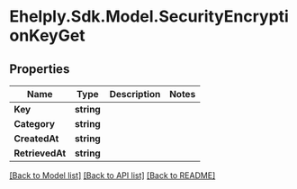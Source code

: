 # Ehelply.Sdk.Model.SecurityEncryptionKeyGet

## Properties

Name | Type | Description | Notes
------------ | ------------- | ------------- | -------------
**Key** | **string** |  | 
**Category** | **string** |  | 
**CreatedAt** | **string** |  | 
**RetrievedAt** | **string** |  | 

[[Back to Model list]](../README.md#documentation-for-models) [[Back to API list]](../README.md#documentation-for-api-endpoints) [[Back to README]](../README.md)

